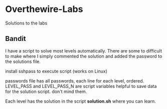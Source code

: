# Overthewire-Labs
Solutions to the labs

## Bandit

I have a script to solve most levels automatically. 
There are some to difficult to make where I simply commented the solution and added the password to the solutions file.

install sshpass to execute script (works on Linux)

passwords file has all passwords, each line for each level, ordered.
LEVEL_PASS and LEVEL_PASS_N are script variables helpful to save data for the solution script. don't mind them.

Each level has the solution in the script **solution.sh** where you can learn.
